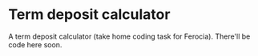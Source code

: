 # Term deposit calculator
A term deposit calculator (take home coding task for Ferocia). There'll be code here soon.

